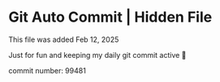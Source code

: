 # Git Auto Commit | Hidden File

This file was added Feb 12, 2025

Just for fun and keeping my daily git commit active 🤪

commit number: 99481

